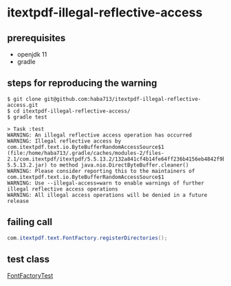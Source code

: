 # itextpdf-illegal-reflective-access

## prerequisites

- openjdk 11
- gradle

## steps for reproducing the warning

```
$ git clone git@github.com:haba713/itextpdf-illegal-reflective-access.git
$ cd itextpdf-illegal-reflective-access/
$ gradle test

> Task :test
WARNING: An illegal reflective access operation has occurred
WARNING: Illegal reflective access by com.itextpdf.text.io.ByteBufferRandomAccessSource$1 (file:/home/haba713/.gradle/caches/modules-2/files-2.1/com.itextpdf/itextpdf/5.5.13.2/132a841cf4b14fe64ff236b4156eb4842f9bbc09/itextpdf-5.5.13.2.jar) to method java.nio.DirectByteBuffer.cleaner()
WARNING: Please consider reporting this to the maintainers of com.itextpdf.text.io.ByteBufferRandomAccessSource$1
WARNING: Use --illegal-access=warn to enable warnings of further illegal reflective access operations
WARNING: All illegal access operations will be denied in a future release
```

## failing call

```java
com.itextpdf.text.FontFactory.registerDirectories();
```

## test class

[FontFactoryTest](src/test/java/com/example/FontFactoryTest.java)
